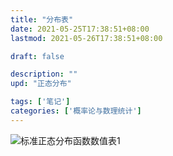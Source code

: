 ```yaml
---
title: "分布表"
date: 2021-05-25T17:38:51+08:00
lastmod: 2021-05-26T17:38:51+08:00

draft: false

description: ""
upd: "正态分布"

tags: ['笔记']
categories: ['概率论与数理统计']
---
```




![标准正态分布函数数值表1](C:\Users\Wuhao\Desktop\标准正态分布函数数值表1.jpg)